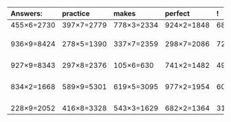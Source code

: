 | Answers: | practice | makes | perfect | ! |
| :--- | :--- | :--- | :--- | :--- |
| 455×6=2730 | 397×7=2779 | 778×3=2334 | 924×2=1848 | 683×6=4098 | 
|   |   |   |   |   | 
|   |   |   |   |   | 
|   |   |   |   |   | 
| 936×9=8424 | 278×5=1390 | 337×7=2359 | 298×7=2086 | 727×9=6543 | 
|   |   |   |   |   | 
|   |   |   |   |   | 
|   |   |   |   |   | 
|   |   |   |   |   | 
| 927×9=8343 | 297×8=2376 | 105×6=630 | 741×2=1482 | 492×6=2952 | 
|   |   |   |   |   | 
|   |   |   |   |   | 
|   |   |   |   |   | 
|   |   |   |   |   | 
| 834×2=1668 | 589×9=5301 | 619×5=3095 | 977×2=1954 | 607×8=4856 | 
|   |   |   |   |   | 
|   |   |   |   |   | 
|   |   |   |   |   | 
|   |   |   |   |   | 
| 228×9=2052 | 416×8=3328 | 543×3=1629 | 682×2=1364 | 315×5=1575 | 
